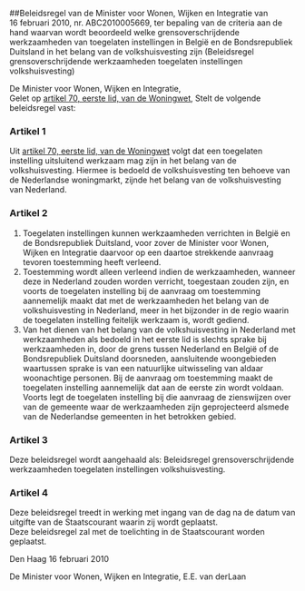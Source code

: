 <meta http-equiv='Content-Type' content='text/html; charset=utf-8' />

##Beleidsregel van de Minister voor Wonen, Wijken en Integratie van 16 februari 2010, nr. ABC2010005669, ter bepaling van de criteria aan de hand waarvan wordt beoordeeld welke grensoverschrijdende werkzaamheden van toegelaten instellingen in België en de Bondsrepubliek Duitsland in het belang van de volkshuisvesting zijn (Beleidsregel grensoverschrijdende werkzaamheden toegelaten instellingen volkshuisvesting)

De Minister voor Wonen, Wijken en Integratie,  
Gelet op [artikel 70, eerste lid, van de Woningwet](../../../../../../../../wet/woningwet/BWBR0005181/README.md),
Stelt de volgende beleidsregel vast:    

### Artikel  1  

Uit [artikel 70, eerste lid, van de Woningwet](../../../../../../../../wet/woningwet/BWBR0005181/README.md) volgt dat een toegelaten instelling uitsluitend werkzaam mag zijn in het belang van de volkshuisvesting. Hiermee is bedoeld de volkshuisvesting ten behoeve van de Nederlandse woningmarkt, zijnde het belang van de volkshuisvesting van Nederland.  

### Artikel  2  

1.  Toegelaten instellingen kunnen werkzaamheden verrichten in België en de Bondsrepubliek Duitsland, voor zover de Minister voor Wonen, Wijken en Integratie daarvoor op een daartoe strekkende aanvraag tevoren toestemming heeft verleend.   
2.  Toestemming wordt alleen verleend indien de werkzaamheden, wanneer deze in Nederland zouden worden verricht, toegestaan zouden zijn, en voorts de toegelaten instelling bij de aanvraag om toestemming aannemelijk maakt dat met de werkzaamheden het belang van de volkshuisvesting in Nederland, meer in het bijzonder in de regio waarin de toegelaten instelling feitelijk werkzaam is, wordt gediend.   
3.  Van het dienen van het belang van de volkshuisvesting in Nederland met werkzaamheden als bedoeld in het eerste lid is slechts sprake bij werkzaamheden in, door de grens tussen Nederland en België of de Bondsrepubliek Duitsland doorsneden, aansluitende woongebieden waartussen sprake is van een natuurlijke uitwisseling van aldaar woonachtige personen. Bij de aanvraag om toestemming maakt de toegelaten instelling aannemelijk dat aan de eerste zin wordt voldaan. Voorts legt de toegelaten instelling bij die aanvraag de zienswijzen over van de gemeente waar de werkzaamheden zijn geprojecteerd alsmede van de Nederlandse gemeenten in het betrokken gebied.   

### Artikel  3  

Deze beleidsregel wordt aangehaald als: Beleidsregel grensoverschrijdende werkzaamheden toegelaten instellingen volkshuisvesting.  

### Artikel  4  

Deze beleidsregel treedt in werking met ingang van de dag na de datum van uitgifte van de Staatscourant waarin zij wordt geplaatst.  
Deze beleidsregel zal met de toelichting in de Staatscourant worden geplaatst.   

Den Haag 
16 februari 2010   

De 
Minister voor Wonen, Wijken en Integratie, 
E.E. van derLaan   
